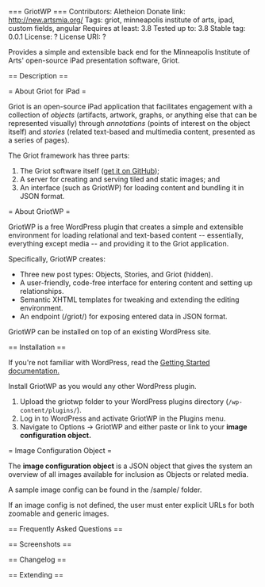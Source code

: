 === GriotWP ===
Contributors: Aletheion
Donate link: http://new.artsmia.org/
Tags: griot, minneapolis institute of arts, ipad, custom fields, angular
Requires at least: 3.8
Tested up to: 3.8
Stable tag: 0.0.1
License: ?
License URI: ?

Provides a simple and extensible back end for the Minneapolis Institute of Arts' open-source iPad presentation software, Griot.

== Description ==

= About Griot for iPad =

Griot is an open-source iPad application that facilitates engagement with a collection of *objects* (artifacts, artwork, graphs, or anything else that can be represented visually) through *annotations* (points of interest on the object itself) and *stories* (related text-based and multimedia content, presented as a series of pages).

The Griot framework has three parts:

1. The Griot software itself ([get it on GitHub](http://artsmia.github.com/griot));
2. A server for creating and serving tiled and static images; and
3. An interface (such as GriotWP) for loading content and bundling it in JSON format.

= About GriotWP =

GriotWP is a free WordPress plugin that creates a simple and extensible environment for loading relational and text-based content -- essentially, everything except media -- and providing it to the Griot application.

Specifically, GriotWP creates:

*   Three new post types: Objects, Stories, and Griot (hidden).
*   A user-friendly, code-free interface for entering content and setting up relationships.
*   Semantic XHTML templates for tweaking and extending the editing environment.
*   An endpoint (/griot/) for exposing entered data in JSON format.

GriotWP can be installed on top of an existing WordPress site.

== Installation ==

If you're not familiar with WordPress, read the [Getting Started documentation.](http://codex.wordpress.org/Getting_Started_with_WordPress)

Install GriotWP as you would any other WordPress plugin. 

1. Upload the griotwp folder to your WordPress plugins directory (`/wp-content/plugins/`).
2. Log in to WordPress and activate GriotWP in the Plugins menu.
3. Navigate to Options -> GriotWP and either paste or link to your **image configuration object.**

= Image Configuration Object =

The **image configuration object** is a JSON object that gives the system an overview of all images available for inclusion as Objects or related media.

A sample image config can be found in the /sample/ folder.

If an image config is not defined, the user must enter explicit URLs for both zoomable and generic images. 

== Frequently Asked Questions ==

== Screenshots ==

== Changelog ==

== Extending ==
